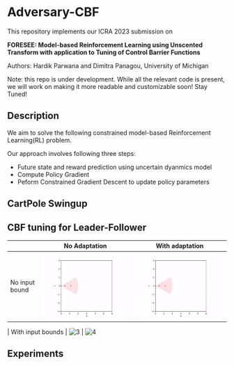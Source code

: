 # Adversary-CBF


This repository implements our ICRA 2023 submission on 

**FORESEE: Model-based Reinforcement Learning using Unscented Transform with application to Tuning of Control Barrier Functions**

Authors: Hardik Parwana and Dimitra Panagou, University of Michigan

Note: this repo is under development. While all the relevant code is present, we will work on making it more readable and customizable soon! Stay Tuned!


## Description

We aim to solve the following constrained model-based Reinforcement Learning(RL) problem.

Our approach involves following three steps:
- Future state and reward prediction using uncertain dyanmics model
- Compute Policy Gradient
- Peform Constrained Gradient Descent to update policy parameters

## CartPole Swingup

## CBF tuning for Leader-Follower

|  | No Adaptation | With adaptation |
| --------------| -------------------| -----------------|
| No input bound | ![1](https://github.com/hardikparwana/FORESEE/blob/main/no_adapt_no_bound.gif) | ![2](https://github.com/hardikparwana/FORESEE/blob/main/adapt_no_bound.gif) |

| With input bounds | ![3](![1](https://github.com/hardikparwana/FORESEE/blob/main/no_adapt_with_bound.gif)) | ![4](![1](https://github.com/hardikparwana/FORESEE/blob/main/adapt_with_bound.gif))



## Experiments

